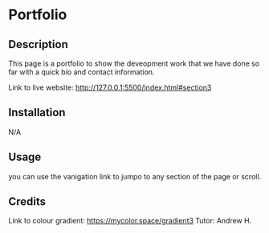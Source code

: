 # Portfolio

## Description
This page is a portfolio to show the deveopment work that we have done so far with a quick bio and contact information. 

Link to live website: http://127.0.0.1:5500/index.html#section3 

## Installation
N/A

## Usage 
you can use the vanigation link to jumpo to any section of the page or scroll.

## Credits
Link to colour gradient: https://mycolor.space/gradient3
Tutor: Andrew H.